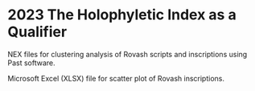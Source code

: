 # 2023 The Holophyletic Index as a Qualifier
NEX files for clustering analysis of Rovash scripts and inscriptions using Past software.

Microsoft Excel (XLSX) file for scatter plot of Rovash inscriptions.

